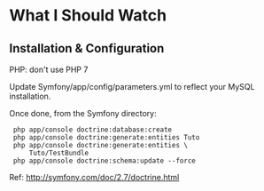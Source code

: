 What I Should Watch
===================


Installation & Configuration
----------------------------

PHP: don't use PHP 7

Update Symfony/app/config/parameters.yml to reflect
your MySQL installation.

Once done, from the Symfony directory:

     php app/console doctrine:database:create
     php app/console doctrine:generate:entities Tuto
     php app/console doctrine:generate:entities \
         Tuto/TestBundle
     php app/console doctrine:schema:update --force
     
Ref: http://symfony.com/doc/2.7/doctrine.html


